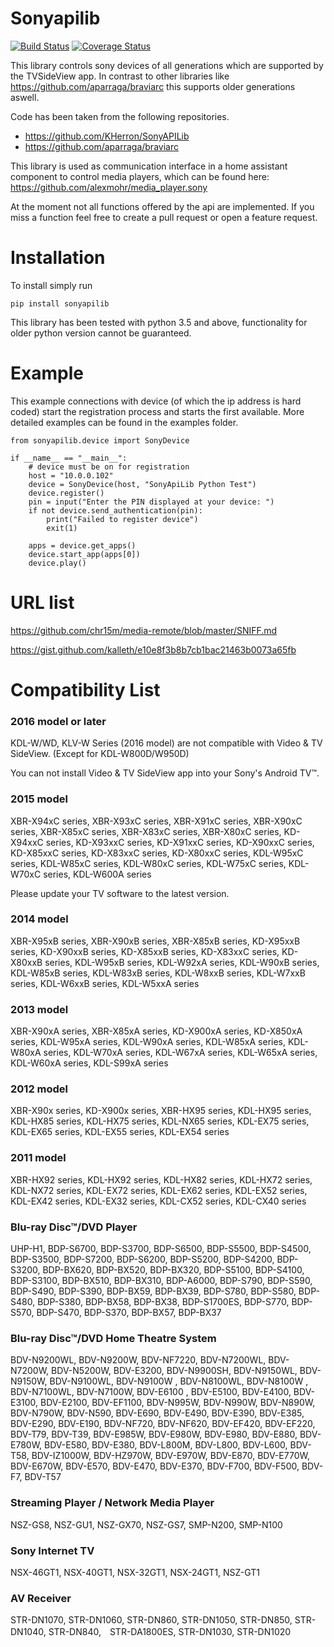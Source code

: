 # Sonyapilib
[![Build Status](https://travis-ci.org/alexmohr/sonyapilib.svg?branch=v4)](https://travis-ci.org/alexmohr/sonyapilib)
[![Coverage Status](https://coveralls.io/repos/github/alexmohr/sonyapilib/badge.svg?branch=v4)](https://coveralls.io/github/alexmohr/sonyapilib?branch=v4)

This library controls sony devices of all generations which are supported by the TVSideView app. In contrast to other libraries like https://github.com/aparraga/braviarc this supports older generations aswell.

Code has been taken from the following repositories.
* https://github.com/KHerron/SonyAPILib
* https://github.com/aparraga/braviarc

This library is used as communication interface in a home assistant component to control media players, which can be found here: https://github.com/alexmohr/media_player.sony

At the moment not all functions offered by the api are implemented. If you miss a function feel free to create a pull request or open a feature request.

# Installation
To install simply run
```
pip install sonyapilib
```

This library has been tested with python 3.5 and above, functionality for older python version cannot be guaranteed.

# Example
This example connections with device (of which the ip address is hard coded) start the registration process and starts the first available. More detailed examples can be found in the examples folder.
```
from sonyapilib.device import SonyDevice

if __name__ == "__main__":
    # device must be on for registration
    host = "10.0.0.102"
    device = SonyDevice(host, "SonyApiLib Python Test")
    device.register()
    pin = input("Enter the PIN displayed at your device: ")
    if not device.send_authentication(pin):
        print("Failed to register device")
        exit(1)

    apps = device.get_apps()
    device.start_app(apps[0])
    device.play()

```

# URL list

https://github.com/chr15m/media-remote/blob/master/SNIFF.md

https://gist.github.com/kalleth/e10e8f3b8b7cb1bac21463b0073a65fb

# Compatibility List

### 2016 model or later
KDL-W/WD, KLV-W Series (2016 model) are not compatible with Video & TV SideView. (Except for KDL-W800D/W950D)
 
You can not install Video & TV SideView app into your Sony's Android TV™.

### 2015 model
XBR-X94xC series, XBR-X93xC series, XBR-X91xC series, XBR-X90xC series, XBR-X85xC series, XBR-X83xC series, XBR-X80xC series, KD-X94xxC series, KD-X93xxC series, KD-X91xxC series, KD-X90xxC series, KD-X85xxC series, KD-X83xxC series, KD-X80xxC series, KDL-W95xC series, KDL-W85xC series, KDL-W80xC series, KDL-W75xC series, KDL-W70xC series, KDL-W600A series

Please update your TV software to the latest version.

### 2014 model
XBR-X95xB series, XBR-X90xB series, XBR-X85xB series, KD-X95xxB series, KD-X90xxB series, KD-X85xxB series, KD-X83xxC series, KD-X80xxB series, KDL-W95xB series, KDL-W92xA series, KDL-W90xB series, KDL-W85xB series, KDL-W83xB series, KDL-W8xxB series, KDL-W7xxB series, KDL-W6xxB series, KDL-W5xxA series

### 2013 model
XBR-X90xA series, XBR-X85xA series, KD-X900xA series, KD-X850xA series, KDL-W95xA series, KDL-W90xA series, KDL-W85xA series, KDL-W80xA series, KDL-W70xA series, KDL-W67xA series, KDL-W65xA series, KDL-W60xA series, KDL-S99xA series

### 2012 model
XBR-X90x series, KD-X900x series, XBR-HX95 series, KDL-HX95 series, KDL-HX85 series, KDL-HX75 series, KDL-NX65 series, KDL-EX75 series, KDL-EX65 series, KDL-EX55 series, KDL-EX54 series

### 2011 model
XBR-HX92 series, KDL-HX92 series, KDL-HX82 series, KDL-HX72 series, KDL-NX72 series, KDL-EX72 series, KDL-EX62 series, KDL-EX52 series, KDL-EX42 series, KDL-EX32 series, KDL-CX52 series, KDL-CX40 series

### Blu-ray Disc™/DVD Player
UHP-H1, BDP-S6700, BDP-S3700, BDP-S6500, BDP-S5500, BDP-S4500, BDP-S3500, BDP-S7200, BDP-S6200, BDP-S5200, BDP-S4200, BDP-S3200, BDP-BX620, BDP-BX520, BDP-BX320, BDP-S5100, BDP-S4100, BDP-S3100, BDP-BX510, BDP-BX310, BDP-A6000, BDP-S790, BDP-S590, BDP-S490, BDP-S390, BDP-BX59, BDP-BX39, BDP-S780, BDP-S580, BDP-S480, BDP-S380, BDP-BX58, BDP-BX38, BDP-S1700ES, BDP-S770, BDP-S570, BDP-S470, BDP-S370, BDP-BX57, BDP-BX37

### Blu-ray Disc™/DVD Home Theatre System
BDV-N9200WL, BDV-N9200W, BDV-NF7220, BDV-N7200WL, BDV-N7200W, BDV-N5200W, BDV-E3200, BDV-N9900SH, BDV-N9150WL, BDV-N9150W, BDV-N9100WL, BDV-N9100W , BDV-N8100WL, BDV-N8100W , BDV-N7100WL, BDV-N7100W, BDV-E6100 , BDV-E5100, BDV-E4100, BDV-E3100, BDV-E2100, BDV-EF1100, BDV-N995W, BDV-N990W, BDV-N890W, BDV-N790W, BDV-N590, BDV-E690, BDV-E490, BDV-E390, BDV-E385, BDV-E290, BDV-E190, BDV-NF720, BDV-NF620, BDV-EF420, BDV-EF220, BDV-T79, BDV-T39, BDV-E985W, BDV-E980W, BDV-E980, BDV-E880, BDV-E780W, BDV-E580, BDV-E380, BDV-L800M, BDV-L800, BDV-L600, BDV-T58, BDV-IZ1000W, BDV-HZ970W, BDV-E970W, BDV-E870, BDV-E770W, BDV-E670W, BDV-E570, BDV-E470, BDV-E370, BDV-F700, BDV-F500, BDV-F7, BDV-T57

### Streaming Player / Network Media Player
NSZ-GS8, NSZ-GU1, NSZ-GX70, NSZ-GS7, SMP-N200, SMP-N100

### Sony Internet TV
NSX-46GT1, NSX-40GT1, NSX-32GT1, NSX-24GT1, NSZ-GT1

### AV Receiver
STR-DN1070, STR-DN1060, STR-DN860, STR-DN1050, STR-DN850, STR-DN1040, STR-DN840,　STR-DA1800ES, STR-DN1030, STR-DN1020
